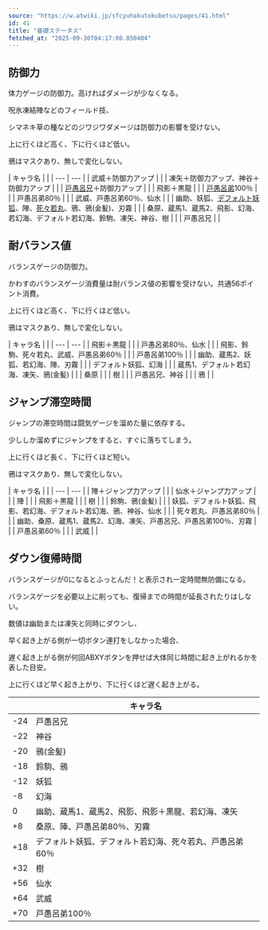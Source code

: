 ```yaml
---
source: "https://w.atwiki.jp/sfcyuhakutokubetsu/pages/41.html"
id: 41
title: "基礎ステータス"
fetched_at: "2025-09-30T04:17:00.050404"
---
```


## 防御力

体力ゲージの防御力。高ければダメージが少なくなる。
  
呪氷凍結陣などのフィールド技、
  
シマネキ草の種などのジワジワダメージは防御力の影響を受けない。
  
上に行くほど高く、下に行くほど低い。
  
鴉はマスクあり、無しで変化しない。

|
 キャラ名 | |
| --- | --- |
|
 武威＋防御力アップ | |
|
 凍矢＋防御力アップ、神谷＋防御力アップ | |
|
 [戸愚呂兄](https://w.atwiki.jp//w.atwiki.jp/sfcyuhakutokubetsu/pages/29.html "戸愚呂兄 (1068d)")＋防御力アップ | |
|
 飛影＋黒龍 | |
|
 [戸愚呂弟](https://w.atwiki.jp//w.atwiki.jp/sfcyuhakutokubetsu/pages/30.html "戸愚呂弟 (123d)")100％ | |
|
 戸愚呂弟80％ | |
|
 武威、戸愚呂弟60％、仙水 | |
|
 幽助、妖狐、[デフォルト妖狐](https://w.atwiki.jp//w.atwiki.jp/sfcyuhakutokubetsu/pages/20.html "デフォルト妖狐 (2555d)")、陣、[死々若丸](https://w.atwiki.jp//w.atwiki.jp/sfcyuhakutokubetsu/pages/26.html "死々若丸 (2774d)")、鴉、鴉(金髪)、刃霧 | |
|
 桑原、蔵馬1、蔵馬2、飛影、幻海、若幻海、デフォルト若幻海、鈴駒、凍矢、神谷、樹 | |
|
 戸愚呂兄 | |

  

## 耐バランス値

バランスゲージの防御力。
  
かわすのバランスゲージ消費量は耐バランス値の影響を受けない。共通56ポイント消費。

上に行くほど高く、下に行くほど低い。
  
鴉はマスクあり、無しで変化しない。

|
 キャラ名 | |
| --- | --- |
|
 飛影＋黒龍 | |
|
 戸愚呂弟80％、仙水 | |
|
 飛影、鈴駒、死々若丸、武威、戸愚呂弟60％ | |
|
 戸愚呂弟100％ | |
|
 幽助、蔵馬2、妖狐、若幻海、陣、刃霧 | |
|
 デフォルト妖狐、幻海 | |
|
 蔵馬1、デフォルト若幻海、凍矢、鴉(金髪) | |
|
 桑原 | |
|
 樹 | |
|
 戸愚呂兄、神谷 | |
|
 鴉 | |

  

## ジャンプ滞空時間

ジャンプの滞空時間は闘気ゲージを溜めた量に依存する。
  
少ししか溜めずにジャンプをすると、すぐに落ちてしまう。
  
上に行くほど長く、下に行くほど短い。
  
鴉はマスクあり、無しで変化しない。

|
 キャラ名 | |
| --- | --- |
|
 陣＋ジャンプ力アップ | |
|
 仙水＋ジャンプ力アップ | |
|
 陣 | |
|
 飛影＋黒龍 | |
|
 樹 | |
|
 鈴駒、鴉(金髪) | |
|
 妖狐、デフォルト妖狐、飛影、若幻海、デフォルト若幻海、鴉、神谷、仙水 | |
|
 死々若丸、戸愚呂弟80％ | |
|
 幽助、桑原、蔵馬1、蔵馬2、幻海、凍矢、戸愚呂兄、戸愚呂弟100％、刃霧 | |
|
 戸愚呂弟60％ | |
|
 武威 | |

  

## ダウン復帰時間

バランスゲージが0になるとふっとんだ！と表示され一定時間無防備になる。
  
バランスゲージを必要以上に削っても、復帰までの時間が延長されたりはしない。
  
数値は幽助または凍矢と同時にダウンし、
  
早く起き上がる側が一切ボタン連打をしなかった場合、
  
遅く起き上がる側が何回ABXYボタンを押せば大体同じ時間に起き上がれるかを表した目安。
  
上に行くほど早く起き上がり、下に行くほど遅く起き上がる。

|  | キャラ名 |
| --- | --- |
| -24 | 戸愚呂兄 |
| -22 | 神谷 |
| -20 | 鴉(金髪) |
| -18 | 鈴駒、鴉 |
| -12 | 妖狐 |
| -8 | 幻海 |
| 0 | 幽助、蔵馬1、蔵馬2、飛影、飛影＋黒龍、若幻海、凍矢 |
| +8 | 桑原、陣、戸愚呂弟80％、刃霧 |
| +18 | デフォルト妖狐、デフォルト若幻海、死々若丸、戸愚呂弟60％ |
| +32 | 樹 |
| +56 | 仙水 |
| +64 | 武威 |
| +70 | 戸愚呂弟100％ |
